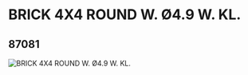 # BRICK 4X4 ROUND W. Ø4.9 W. KL.
## 87081
![BRICK 4X4 ROUND W. Ø4.9 W. KL.](https://lc-www-live-s.legocdn.com/media/bricks/5/2/4558956.jpg)